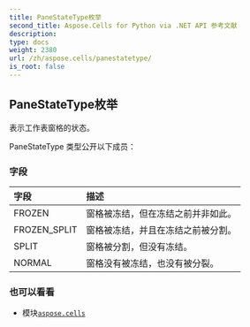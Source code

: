 ```yaml
---
title: PaneStateType枚举
second_title: Aspose.Cells for Python via .NET API 参考文献
description:
type: docs
weight: 2380
url: /zh/aspose.cells/panestatetype/
is_root: false
---
```

## PaneStateType枚举
表示工作表窗格的状态。



PaneStateType 类型公开以下成员：

### 字段
|字段|描述|
| :- | :- |
| FROZEN |窗格被冻结，但在冻结之前并非如此。|
| FROZEN_SPLIT |窗格被冻结，并且在冻结之前被分割。|
| SPLIT |窗格被分割，但没有冻结。|
| NORMAL |窗格没有被冻结，也没有被分裂。|



### 也可以看看
* 模块[`aspose.cells`](..)
